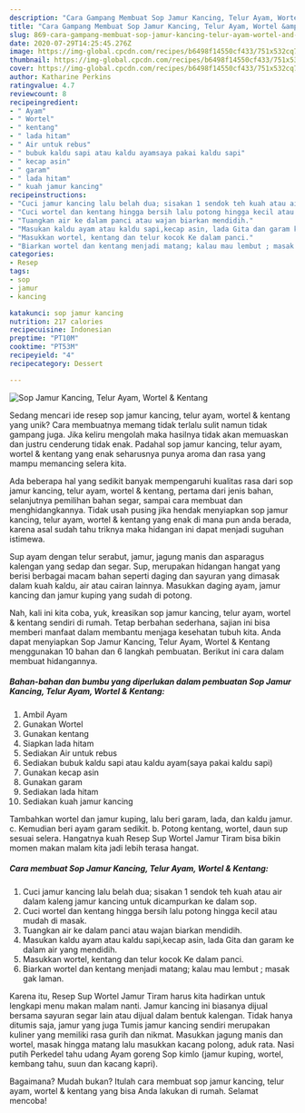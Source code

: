 ```yaml
---
description: "Cara Gampang Membuat Sop Jamur Kancing, Telur Ayam, Wortel &amp;amp; Kentang, Sempurna"
title: "Cara Gampang Membuat Sop Jamur Kancing, Telur Ayam, Wortel &amp;amp; Kentang, Sempurna"
slug: 869-cara-gampang-membuat-sop-jamur-kancing-telur-ayam-wortel-and-amp-kentang-sempurna
date: 2020-07-29T14:25:45.276Z
image: https://img-global.cpcdn.com/recipes/b6498f14550cf433/751x532cq70/sop-jamur-kancing-telur-ayam-wortel-kentang-foto-resep-utama.jpg
thumbnail: https://img-global.cpcdn.com/recipes/b6498f14550cf433/751x532cq70/sop-jamur-kancing-telur-ayam-wortel-kentang-foto-resep-utama.jpg
cover: https://img-global.cpcdn.com/recipes/b6498f14550cf433/751x532cq70/sop-jamur-kancing-telur-ayam-wortel-kentang-foto-resep-utama.jpg
author: Katharine Perkins
ratingvalue: 4.7
reviewcount: 8
recipeingredient:
- " Ayam"
- " Wortel"
- " kentang"
- " lada hitam"
- " Air untuk rebus"
- " bubuk kaldu sapi atau kaldu ayamsaya pakai kaldu sapi"
- " kecap asin"
- " garam"
- " lada hitam"
- " kuah jamur kancing"
recipeinstructions:
- "Cuci jamur kancing lalu belah dua; sisakan 1 sendok teh kuah atau air dalam kaleng jamur kancing untuk dicampurkan ke dalam sop."
- "Cuci wortel dan kentang hingga bersih lalu potong hingga kecil atau mudah di masak."
- "Tuangkan air ke dalam panci atau wajan biarkan mendidih."
- "Masukan kaldu ayam atau kaldu sapi,kecap asin, lada Gita dan garam ke dalam air yang mendidih."
- "Masukkan wortel, kentang dan telur kocok Ke dalam panci."
- "Biarkan wortel dan kentang menjadi matang; kalau mau lembut ; masak gak laman."
categories:
- Resep
tags:
- sop
- jamur
- kancing

katakunci: sop jamur kancing 
nutrition: 217 calories
recipecuisine: Indonesian
preptime: "PT10M"
cooktime: "PT53M"
recipeyield: "4"
recipecategory: Dessert

---
```



![Sop Jamur Kancing, Telur Ayam, Wortel &amp; Kentang](https://img-global.cpcdn.com/recipes/b6498f14550cf433/751x532cq70/sop-jamur-kancing-telur-ayam-wortel-kentang-foto-resep-utama.jpg)

Sedang mencari ide resep sop jamur kancing, telur ayam, wortel &amp; kentang yang unik? Cara membuatnya memang tidak terlalu sulit namun tidak gampang juga. Jika keliru mengolah maka hasilnya tidak akan memuaskan dan justru cenderung tidak enak. Padahal sop jamur kancing, telur ayam, wortel &amp; kentang yang enak seharusnya punya aroma dan rasa yang mampu memancing selera kita.

Ada beberapa hal yang sedikit banyak mempengaruhi kualitas rasa dari sop jamur kancing, telur ayam, wortel &amp; kentang, pertama dari jenis bahan, selanjutnya pemilihan bahan segar, sampai cara membuat dan menghidangkannya. Tidak usah pusing jika hendak menyiapkan sop jamur kancing, telur ayam, wortel &amp; kentang yang enak di mana pun anda berada, karena asal sudah tahu triknya maka hidangan ini dapat menjadi suguhan istimewa.

Sup ayam dengan telur serabut, jamur, jagung manis dan asparagus kalengan yang sedap dan segar. Sup, merupakan hidangan hangat yang berisi berbagai macam bahan seperti daging dan sayuran yang dimasak dalam kuah kaldu, air atau cairan lainnya. Masukkan daging ayam, jamur kancing dan jamur kuping yang sudah di potong.


Nah, kali ini kita coba, yuk, kreasikan sop jamur kancing, telur ayam, wortel &amp; kentang sendiri di rumah. Tetap berbahan sederhana, sajian ini bisa memberi manfaat dalam membantu menjaga kesehatan tubuh kita. Anda dapat menyiapkan Sop Jamur Kancing, Telur Ayam, Wortel &amp; Kentang menggunakan 10 bahan dan 6 langkah pembuatan. Berikut ini cara dalam membuat hidangannya.

<!--inarticleads1-->

##### Bahan-bahan dan bumbu yang diperlukan dalam pembuatan Sop Jamur Kancing, Telur Ayam, Wortel &amp; Kentang:

1. Ambil  Ayam
1. Gunakan  Wortel
1. Gunakan  kentang
1. Siapkan  lada hitam
1. Sediakan  Air untuk rebus
1. Sediakan  bubuk kaldu sapi atau kaldu ayam(saya pakai kaldu sapi)
1. Gunakan  kecap asin
1. Gunakan  garam
1. Sediakan  lada hitam
1. Sediakan  kuah jamur kancing


Tambahkan wortel dan jamur kuping, lalu beri garam, lada, dan kaldu jamur. c. Kemudian beri ayam garam sedikit. b. Potong kentang, wortel, daun sup sesuai selera. Hangatnya kuah Resep Sup Wortel Jamur Tiram bisa bikin momen makan malam kita jadi lebih terasa hangat. 

<!--inarticleads2-->

##### Cara membuat Sop Jamur Kancing, Telur Ayam, Wortel &amp; Kentang:

1. Cuci jamur kancing lalu belah dua; sisakan 1 sendok teh kuah atau air dalam kaleng jamur kancing untuk dicampurkan ke dalam sop.
1. Cuci wortel dan kentang hingga bersih lalu potong hingga kecil atau mudah di masak.
1. Tuangkan air ke dalam panci atau wajan biarkan mendidih.
1. Masukan kaldu ayam atau kaldu sapi,kecap asin, lada Gita dan garam ke dalam air yang mendidih.
1. Masukkan wortel, kentang dan telur kocok Ke dalam panci.
1. Biarkan wortel dan kentang menjadi matang; kalau mau lembut ; masak gak laman.


Karena itu, Resep Sup Wortel Jamur Tiram harus kita hadirkan untuk lengkapi menu makan malam nanti. Jamur kancing ini biasanya dijual bersama sayuran segar lain atau dijual dalam bentuk kalengan. Tidak hanya ditumis saja, jamur yang juga Tumis jamur kancing sendiri merupakan kuliner yang memiliki rasa gurih dan nikmat. Masukkan jagung manis dan wortel, masak hingga matang lalu masukkan kacang polong, aduk rata. Nasi putih Perkedel tahu udang Ayam goreng Sop kimlo (jamur kuping, wortel, kembang tahu, suun dan kacang kapri). 

Bagaimana? Mudah bukan? Itulah cara membuat sop jamur kancing, telur ayam, wortel &amp; kentang yang bisa Anda lakukan di rumah. Selamat mencoba!
